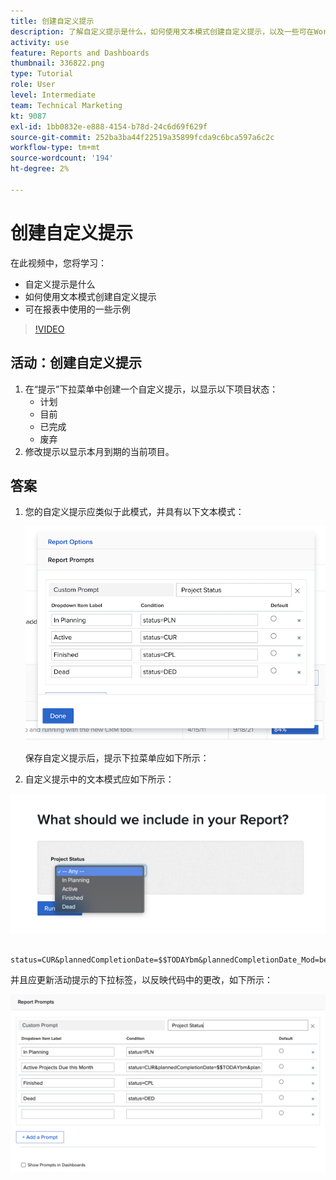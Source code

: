 ```yaml
---
title: 创建自定义提示
description: 了解自定义提示是什么，如何使用文本模式创建自定义提示，以及一些可在Workfront报表中使用的示例。
activity: use
feature: Reports and Dashboards
thumbnail: 336822.png
type: Tutorial
role: User
level: Intermediate
team: Technical Marketing
kt: 9087
exl-id: 1bb0832e-e888-4154-b78d-24c6d69f629f
source-git-commit: 252ba3ba44f22519a35899fcda9c6bca597a6c2c
workflow-type: tm+mt
source-wordcount: '194'
ht-degree: 2%

---
```


# 创建自定义提示

在此视频中，您将学习：

* 自定义提示是什么
* 如何使用文本模式创建自定义提示
* 可在报表中使用的一些示例

>[!VIDEO](https://video.tv.adobe.com/v/336822/?quality=12)

## 活动：创建自定义提示

1. 在“提示”下拉菜单中创建一个自定义提示，以显示以下项目状态：
   * 计划
   * 目前
   * 已完成
   * 废弃
1. 修改提示以显示本月到期的当前项目。

## 答案

1. 您的自定义提示应类似于此模式，并具有以下文本模式：

   ![在文本模式下创建新过滤器的屏幕图像](assets/cp-01.png)

   保存自定义提示后，提示下拉菜单应如下所示：

1. 自定义提示中的文本模式应如下所示：

![在文本模式下创建新过滤器的屏幕图像](assets/cp-02.png)

```
   status=CUR&plannedCompletionDate=$$TODAYbm&plannedCompletionDate_Mod=between&plannedCompletionDate_Range=$$TODAYem 
```

并且应更新活动提示的下拉标签，以反映代码中的更改，如下所示：

![在文本模式下创建新过滤器的屏幕图像](assets/cp-02a.png)

